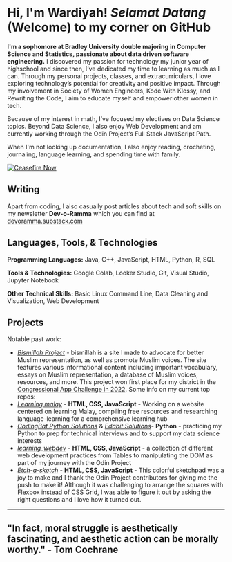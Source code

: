 # Hi, I'm Wardiyah! _Selamat Datang_ (Welcome) to my corner on GitHub
**I'm a sophomore at Bradley University double majoring in Computer Science and Statistics, passionate about data driven software engineering.** 
I discovered my passion for technology my junior year of highschool and since then, I’ve dedicated my time to learning as much as I can. Through my personal projects, classes, and extracurriculars, I love exploring technology’s potential for creativity and positive impact. Through my involvement in Society of Women Engineers, Kode With Klossy, and Rewriting the Code, I aim to educate myself and empower other women in tech.

Because of my interest in math, I’ve focused my electives on Data Science topics. Beyond Data Science, I also enjoy Web Development and am currently working through the Odin Project’s Full Stack JavaScript Path.

When I'm not looking up documentation, I also enjoy reading, crocheting, journaling, language learning, and spending time with family.

[![Ceasefire Now](https://badge.techforpalestine.org/default)](https://techforpalestine.org/learn-more)

## Writing
Apart from coding, I also casually post articles about tech and soft skills on my newsletter **Dev-o-Ramma** which you can find at [devoramma.substack.com](https://devoramma.substack.com/)

## Languages, Tools, & Technologies
**Programming Languages:** Java, C++, JavaScript, HTML, Python, R, SQL

**Tools & Technologies:** Google Colab, Looker Studio, Git, Visual Studio, Jupyter Notebook

**Other Technical Skills:** Basic Linux Command Line, Data Cleaning and Visualization, Web Development

## Projects
Notable past work:
- [_Bismillah Project_](https://warramma.github.io/bismillah-twopointoh/) - bismillah is a site I made to advocate for better Muslim representation, as well as promote Muslim voices. The site features various informational content including important vocabulary, essays on Muslim representation, a database of Muslim voices, resources, and more. This project won first place for my district in the [Congressional App Challenge in 2022](https://www.congressionalappchallenge.us/22-il18/). 
Some info on my current top repos:
- [_Learning malay_](https://github.com/warramma/learningmalay) - **HTML, CSS, JavaScript** - Working on a website centered on learning Malay, compiling free resources and researching language-learning for a comprehensive learning hub
- [_CodingBat Python Solutions_](https://github.com/warramma/codingbat_python)  & [_Edabit Solutions_](https://github.com/warramma/Edabit_solutions)- **Python** - practicing my Python to prep for technical interviews and to support my data science interests
- [_learning_webdev_](https://github.com/warramma/learning_webdev) - **HTML, CSS, JavaScript** - a collection of different web development practices from Tables to manipulating the DOM as part of my journey with the Odin Project
- [_Etch-a-sketch_](https://github.com/warramma/etch_a_sketch) - **HTML, CSS, JavaScript** - This colorful sketchpad was a joy to make and I thank the Odin Project contributors for giving me the push to make it! Although it was challenging to arrange the squares with Flexbox instead of CSS Grid, I was able to figure it out by asking the right questions and I love how it turned out.

-------------------
## "In fact, moral struggle is aesthetically fascinating, and aesthetic action can be morally worthy." - Tom Cochrane
